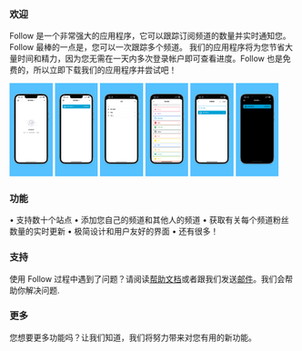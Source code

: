### 欢迎
Follow 是一个非常强大的应用程序，它可以跟踪订阅频道的数量并实时通知您。Follow 最棒的一点是，您可以一次跟踪多个频道。 我们的应用程序将为您节省大量时间和精力，因为您无需在一天内多次登录帐户即可查看进度。Follow 也是免费的，所以立即下载我们的应用程序并尝试吧！

<img alr="Empty View" src="/app-screenshots/zh-Hans/6.5-inch%20Empty.png" width="15%" height="15%">
<img alr="Home View" src="/app-screenshots/zh-Hans/6.5-inch%20Home.png" width="15%" height="15%">
<img alr="Categories" src="/app-screenshots/zh-Hans/6.5-inch%20Categories.png" width="15%" height="15%">
<img alr="Multiple sites" src="/app-screenshots/zh-Hans/6.5-inch%20Add.png" width="15%" height="15%">
<img alr="Add channel" src="/app-screenshots/zh-Hans/6.5-inch%20Site.png" width="15%" height="15%">
<img alr="Dark mode" src="/app-screenshots/zh-Hans/6.5-inch%20Dark.png" width="15%" height="15%">

### 功能

• 支持数十个站点
• 添加您自己的频道和其他人的频道
• 获取有关每个频道粉丝数量的实时更新
• 极简设计和用户友好的界面
• 还有很多！

### 支持

使用 Follow 过程中遇到了问题？请阅读[帮助文档](./DOC_zh-Hans.html)或者跟我们发送[邮件](mailto:billowstudio@gmail.com)。我们会帮助你解决问题.

### 更多

您想要更多功能吗？让我们知道，我们将努力带来对您有用的新功能。
